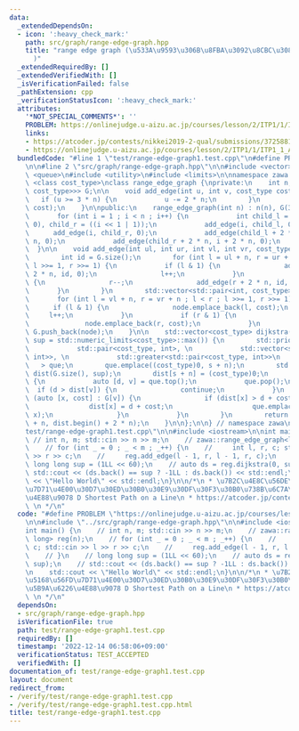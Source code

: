 ```yaml
---
data:
  _extendedDependsOn:
  - icon: ':heavy_check_mark:'
    path: src/graph/range-edge-graph.hpp
    title: "range edge graph (\u533A\u9593\u306B\u8FBA\u3092\u8CBC\u308B\u30C6\u30AF\
      )"
  _extendedRequiredBy: []
  _extendedVerifiedWith: []
  _isVerificationFailed: false
  _pathExtension: cpp
  _verificationStatusIcon: ':heavy_check_mark:'
  attributes:
    '*NOT_SPECIAL_COMMENTS*': ''
    PROBLEM: https://onlinejudge.u-aizu.ac.jp/courses/lesson/2/ITP1/1/ITP1_1_A
    links:
    - https://atcoder.jp/contests/nikkei2019-2-qual/submissions/37258810
    - https://onlinejudge.u-aizu.ac.jp/courses/lesson/2/ITP1/1/ITP1_1_A
  bundledCode: "#line 1 \"test/range-edge-graph1.test.cpp\"\n#define PROBLEM \"https://onlinejudge.u-aizu.ac.jp/courses/lesson/2/ITP1/1/ITP1_1_A\"\
    \n\n#line 2 \"src/graph/range-edge-graph.hpp\"\n\n#include <vector>\n#include\
    \ <queue>\n#include <utility>\n#include <limits>\n\nnamespace zawa {\n\ntemplate\
    \ <class cost_type>\nclass range_edge_graph {\nprivate:\n    int n;\n    std::vector<std::vector<std::pair<int,\
    \ cost_type>>> G;\n\n    void add_edge(int u, int v, cost_type cost) {\n     \
    \   if (u >= 3 * n) {\n            u -= 2 * n;\n        }\n        G[u].emplace_back(v,\
    \ cost);\n    }\n\npublic:\n    range_edge_graph(int n) : n(n), G(3 * n) {\n \
    \       for (int i = 1 ; i < n ; i++) {\n            int child_l = ((i << 1) |\
    \ 0), child_r = ((i << 1 | 1));\n            add_edge(i, child_l, 0);\n      \
    \      add_edge(i, child_r, 0);\n            add_edge(child_l + 2 * n, i + 2 *\
    \ n, 0);\n            add_edge(child_r + 2 * n, i + 2 * n, 0);\n        }\n  \
    \  }\n\n    void add_edge(int ul, int ur, int vl, int vr, cost_type cost) {\n\
    \        int id = G.size();\n        for (int l = ul + n, r = ur + n ; l < r ;\
    \ l >>= 1, r >>= 1) {\n            if (l & 1) {\n                add_edge(l +\
    \ 2 * n, id, 0);\n                l++;\n            }\n            if (r & 1)\
    \ {\n                r--;\n                add_edge(r + 2 * n, id, 0);\n     \
    \       }\n        }\n        std::vector<std::pair<int, cost_type>> node;\n \
    \       for (int l = vl + n, r = vr + n ; l < r ; l >>= 1, r >>= 1) {\n      \
    \      if (l & 1) {\n                node.emplace_back(l, cost);\n           \
    \     l++;\n            }\n            if (r & 1) {\n                r--;\n  \
    \              node.emplace_back(r, cost);\n            }\n        }\n       \
    \ G.push_back(node);\n    }\n\n    std::vector<cost_type> dijkstra(int s, cost_type\
    \ sup = std::numeric_limits<cost_type>::max()) {\n        std::priority_queue<\n\
    \            std::pair<cost_type, int>, \n            std::vector<std::pair<cost_type,\
    \ int>>, \n            std::greater<std::pair<cost_type, int>>\n             \
    \   > que;\n        que.emplace((cost_type)0, s + n);\n        std::vector<cost_type>\
    \ dist(G.size(), sup);\n        dist[s + n] = (cost_type)0;\n        while (que.size())\
    \ {\n            auto [d, v] = que.top();\n            que.pop();\n          \
    \  if (d > dist[v]) {\n                continue;\n            }\n            for\
    \ (auto [x, cost] : G[v]) {\n                if (dist[x] > d + cost) {\n     \
    \               dist[x] = d + cost;\n                    que.emplace(d + cost,\
    \ x);\n                }\n            }\n        }\n        return std::vector<cost_type>(dist.begin()\
    \ + n, dist.begin() + 2 * n);\n    }\n\n};\n\n} // namespace zawa\n#line 4 \"\
    test/range-edge-graph1.test.cpp\"\n\n#include <iostream>\n\nint main() {\n   \
    \ // int n, m; std::cin >> n >> m;\n    // zawa::range_edge_graph<long long> reg(n);\n\
    \    // for (int _ = 0 ; _ < m ; _++) {\n    //     int l, r, c; std::cin >> l\
    \ >> r >> c;\n    //     reg.add_edge(l - 1, r, l - 1, r, c);\n    // }\n    //\
    \ long long sup = (1LL << 60);\n    // auto ds = reg.dijkstra(0, sup);\n    //\
    \ std::cout << (ds.back() == sup ? -1LL : ds.back()) << std::endl;\n\n    std::cout\
    \ << \"Hello World\" << std::endl;\n}\n\n/*\n * \u7B2C\u4E8C\u56DE\u5168\u56FD\
    \u7D71\u4E00\u30D7\u30ED\u30B0\u30E9\u30DF\u30F3\u30B0\u738B\u6C7A\u5B9A\u6226\
    \u4E88\u9078 D Shortest Path on a Line\n * https://atcoder.jp/contests/nikkei2019-2-qual/submissions/37258810\
    \ \n */\n"
  code: "#define PROBLEM \"https://onlinejudge.u-aizu.ac.jp/courses/lesson/2/ITP1/1/ITP1_1_A\"\
    \n\n#include \"../src/graph/range-edge-graph.hpp\"\n\n#include <iostream>\n\n\
    int main() {\n    // int n, m; std::cin >> n >> m;\n    // zawa::range_edge_graph<long\
    \ long> reg(n);\n    // for (int _ = 0 ; _ < m ; _++) {\n    //     int l, r,\
    \ c; std::cin >> l >> r >> c;\n    //     reg.add_edge(l - 1, r, l - 1, r, c);\n\
    \    // }\n    // long long sup = (1LL << 60);\n    // auto ds = reg.dijkstra(0,\
    \ sup);\n    // std::cout << (ds.back() == sup ? -1LL : ds.back()) << std::endl;\n\
    \n    std::cout << \"Hello World\" << std::endl;\n}\n\n/*\n * \u7B2C\u4E8C\u56DE\
    \u5168\u56FD\u7D71\u4E00\u30D7\u30ED\u30B0\u30E9\u30DF\u30F3\u30B0\u738B\u6C7A\
    \u5B9A\u6226\u4E88\u9078 D Shortest Path on a Line\n * https://atcoder.jp/contests/nikkei2019-2-qual/submissions/37258810\
    \ \n */\n"
  dependsOn:
  - src/graph/range-edge-graph.hpp
  isVerificationFile: true
  path: test/range-edge-graph1.test.cpp
  requiredBy: []
  timestamp: '2022-12-14 06:58:06+09:00'
  verificationStatus: TEST_ACCEPTED
  verifiedWith: []
documentation_of: test/range-edge-graph1.test.cpp
layout: document
redirect_from:
- /verify/test/range-edge-graph1.test.cpp
- /verify/test/range-edge-graph1.test.cpp.html
title: test/range-edge-graph1.test.cpp
---
```


